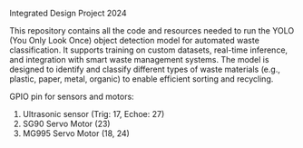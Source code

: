 Integrated Design Project 2024
  
  This repository contains all the code and resources needed to run the YOLO (You Only Look Once) object detection model for automated waste classification. It supports training on custom datasets, real-time inference, and integration with smart waste management systems. The model is designed to identify and classify different types of waste materials (e.g., plastic, paper, metal, organic) to enable efficient sorting and recycling.

GPIO pin for sensors and motors:
1. Ultrasonic sensor (Trig: 17, Echoe: 27)
2. SG90 Servo Motor (23)
3. MG995 Servo Motor (18, 24)

